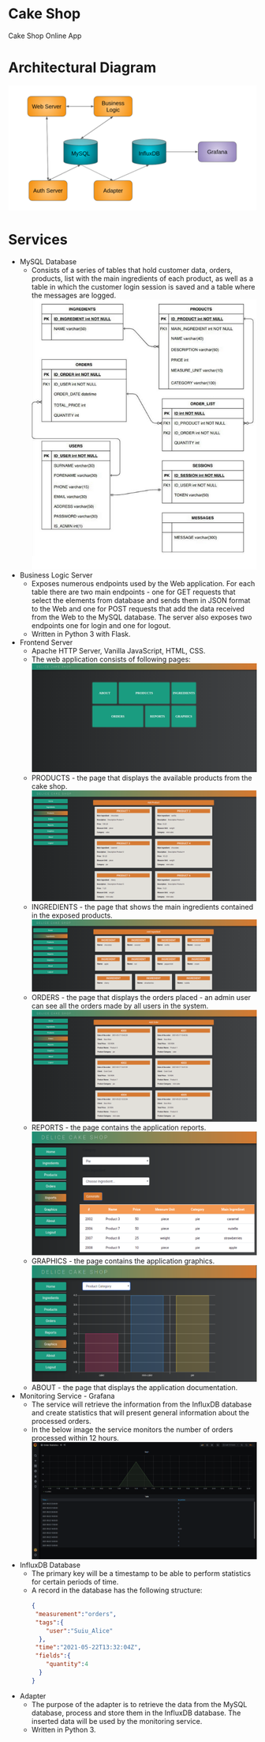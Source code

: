 # Cake Shop
Cake Shop Online App

# Architectural Diagram
![](https://github.com/alicesuiu/cake-shop/blob/master/pictures/project_diagram.png)
# Services
- MySQL Database
    - Consists of a series of tables that hold customer data, orders, products, list with the main ingredients of each product, as well as a table in which the customer login session is saved and a table where the messages are logged.
    ![Database Diagram](https://github.com/alicesuiu/cake-shop/blob/master/pictures/mysql_diagram.png)
- Business Logic Server
    - Exposes numerous endpoints used by the Web application. For each table there are two main endpoints - one for GET requests that select the elements from database and sends them in JSON format to the Web and one for POST requests that add the data received from the Web to the MySQL database. The server also exposes two endpoints one for login and one for logout.
    - Written in Python 3 with Flask.
- Frontend Server
    - Apache HTTP Server, Vanilla JavaScript, HTML, CSS.
    - The web application consists of following pages:
    ![](https://github.com/alicesuiu/cake-shop/blob/master/pictures/home.png)
    - PRODUCTS - the page that displays the available products from the cake shop.
    ![](https://github.com/alicesuiu/cake-shop/blob/master/pictures/products.png)
    - INGREDIENTS - the page that shows the main ingredients contained in the exposed products.
    ![](https://github.com/alicesuiu/cake-shop/blob/master/pictures/ingredients.png)
    - ORDERS - the page that displays the orders placed - an admin user can see all the orders made by all users in the system.
    ![](https://github.com/alicesuiu/cake-shop/blob/master/pictures/orders.png)
    - REPORTS - the page contains the application reports.
    ![](https://github.com/alicesuiu/cake-shop/blob/master/pictures/report.png)
    - GRAPHICS - the page contains the application graphics.
    ![](https://github.com/alicesuiu/cake-shop/blob/master/pictures/graphics.png)
    - ABOUT - the page that displays the application documentation.
- Monitoring Service - Grafana
    - The service will retrieve the information from the InfluxDB database and create statistics that will present general information about the processed orders.
    - In the below image the service monitors the number of orders processed within 12 hours.
    ![](https://github.com/alicesuiu/cake-shop/blob/master/pictures/grafana_statistics.png)
- InfluxDB Database
    - The primary key will be a timestamp to be able to perform statistics for certain periods of time.
    - A record in the database has the following structure:
      ``` json
      {
       "measurement":"orders",
       "tags":{
          "user":"Suiu_Alice"
        },
       "time":"2021-05-22T13:32:04Z",
       "fields":{
          "quantity":4
        }
      }
      ```
- Adapter
    - The purpose of the adapter is to retrieve the data from the MySQL database, process and store them in the InfluxDB database. The inserted data will be used by the monitoring service.
    - Written in Python 3.
